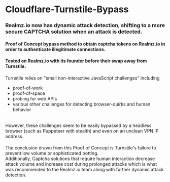 # Cloudflare-Turnstile-Bypass

### Realmz.io now has dynamic attack detection, shifting to a more secure CAPTCHA solution when an attack is detected.

#### Proof of Concept bypass method to obtain captcha tokens on Realmz.io in order to authenticate illegitimate connections.
#### Tested on Realmz.io with its founder before their swap away from Turnstile.

####
####
Turnstile relies on "small non-interactive JavaScript challenges" including
 - proof-of-work
 - proof-of-space
 - probing for web APIs
 - various other challenges for detecting browser-quirks and human behavior

######
However, these challenges seem to be easily bypassed by a headless browser (such as Puppeteer with stealth) and even on an unclean VPN IP address.
####
The conclusion drawn from this Proof of Concept is Turnstile's failure to prevent low volume or sophisticated botting.
</br>
Additionally, Captcha solutions that require human interaction decrease attack volume and increase cost during prolonged attacks which is what was recommended to the Realmz.io team along with further dynamic attack detection.
</br>
</br>




